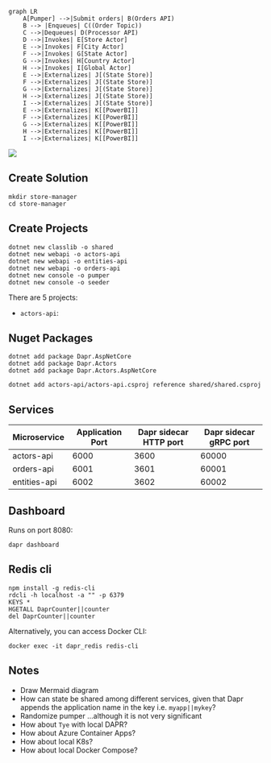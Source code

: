```mermaid
graph LR
    A[Pumper] -->|Submit orders| B(Orders API)
    B --> |Enqueues| C((Order Topic))
    C -->|Dequeues| D(Processor API)
    D -->|Invokes| E[Store Actor]
    E -->|Invokes| F[City Actor]
    F -->|Invokes| G[State Actor]
    G -->|Invokes| H[Country Actor]
    H -->|Invokes| I[Global Actor]
    E -->|Externalizes| J[(State Store)] 
    F -->|Externalizes| J[(State Store)]
    G -->|Externalizes| J[(State Store)]
    H -->|Externalizes| J[(State Store)]
    I -->|Externalizes| J[(State Store)]    
    E -->|Externalizes| K[[PowerBI]] 
    F -->|Externalizes| K[[PowerBI]]
    G -->|Externalizes| K[[PowerBI]]
    H -->|Externalizes| K[[PowerBI]]
    I -->|Externalizes| K[[PowerBI]]    
```

[![](https://mermaid.ink/img/eyJjb2RlIjoiZ3JhcGggTFJcbiAgICBBW1B1bXBlcl0gLS0-fFN1Ym1pdCBvcmRlcnN8IEIoT3JkZXJzIEFQSSlcbiAgICBCIC0tPiB8RW5xdWV1ZXN8IEMoKE9yZGVyIFRvcGljKSlcbiAgICBDIC0tPnxEZXF1ZXVlc3wgRChQcm9jZXNzb3IgQVBJKVxuICAgIEQgLS0-fEludm9rZXN8IEVbU3RvcmUgQWN0b3JdXG4gICAgRSAtLT58SW52b2tlc3wgRltDaXR5IEFjdG9yXVxuICAgIEYgLS0-fEludm9rZXN8IEdbU3RhdGUgQWN0b3JdXG4gICAgRyAtLT58SW52b2tlc3wgSFtDb3VudHJ5IEFjdG9yXVxuICAgIEggLS0-fEludm9rZXN8IElbR2xvYmFsIEFjdG9yXVxuICAgIEUgLS0-fEV4dGVybmFsaXplc3wgSlsoU3RhdGUgU3RvcmUpXSBcbiAgICBGIC0tPnxFeHRlcm5hbGl6ZXN8IEpbKFN0YXRlIFN0b3JlKV1cbiAgICBHIC0tPnxFeHRlcm5hbGl6ZXN8IEpbKFN0YXRlIFN0b3JlKV1cbiAgICBIIC0tPnxFeHRlcm5hbGl6ZXN8IEpbKFN0YXRlIFN0b3JlKV1cbiAgICBJIC0tPnxFeHRlcm5hbGl6ZXN8IEpbKFN0YXRlIFN0b3JlKV0gICAgXG4gICAgRSAtLT58RXh0ZXJuYWxpemVzfCBLW1tQb3dlckJJXV0gXG4gICAgRiAtLT58RXh0ZXJuYWxpemVzfCBLW1tQb3dlckJJXV1cbiAgICBHIC0tPnxFeHRlcm5hbGl6ZXN8IEtbW1Bvd2VyQkldXVxuICAgIEggLS0-fEV4dGVybmFsaXplc3wgS1tbUG93ZXJCSV1dXG4gICAgSSAtLT58RXh0ZXJuYWxpemVzfCBLW1tQb3dlckJJXV0gICAgIiwibWVybWFpZCI6eyJ0aGVtZSI6ImRlZmF1bHQifSwidXBkYXRlRWRpdG9yIjpmYWxzZSwiYXV0b1N5bmMiOnRydWUsInVwZGF0ZURpYWdyYW0iOmZhbHNlfQ)](https://mermaid-js.github.io/mermaid-live-editor/edit#eyJjb2RlIjoiZ3JhcGggTFJcbiAgICBBW1B1bXBlcl0gLS0-fFN1Ym1pdCBvcmRlcnN8IEIoT3JkZXJzIEFQSSlcbiAgICBCIC0tPiB8RW5xdWV1ZXN8IEMoKE9yZGVyIFRvcGljKSlcbiAgICBDIC0tPnxEZXF1ZXVlc3wgRChQcm9jZXNzb3IgQVBJKVxuICAgIEQgLS0-fEludm9rZXN8IEVbU3RvcmUgQWN0b3JdXG4gICAgRSAtLT58SW52b2tlc3wgRltDaXR5IEFjdG9yXVxuICAgIEYgLS0-fEludm9rZXN8IEdbU3RhdGUgQWN0b3JdXG4gICAgRyAtLT58SW52b2tlc3wgSFtDb3VudHJ5IEFjdG9yXVxuICAgIEggLS0-fEludm9rZXN8IElbR2xvYmFsIEFjdG9yXVxuICAgIEUgLS0-fEV4dGVybmFsaXplc3wgSlsoU3RhdGUgU3RvcmUpXSBcbiAgICBGIC0tPnxFeHRlcm5hbGl6ZXN8IEpbKFN0YXRlIFN0b3JlKV1cbiAgICBHIC0tPnxFeHRlcm5hbGl6ZXN8IEpbKFN0YXRlIFN0b3JlKV1cbiAgICBIIC0tPnxFeHRlcm5hbGl6ZXN8IEpbKFN0YXRlIFN0b3JlKV1cbiAgICBJIC0tPnxFeHRlcm5hbGl6ZXN8IEpbKFN0YXRlIFN0b3JlKV0gICAgXG4gICAgRSAtLT58RXh0ZXJuYWxpemVzfCBLW1tQb3dlckJJXV0gXG4gICAgRiAtLT58RXh0ZXJuYWxpemVzfCBLW1tQb3dlckJJXV1cbiAgICBHIC0tPnxFeHRlcm5hbGl6ZXN8IEtbW1Bvd2VyQkldXVxuICAgIEggLS0-fEV4dGVybmFsaXplc3wgS1tbUG93ZXJCSV1dXG4gICAgSSAtLT58RXh0ZXJuYWxpemVzfCBLW1tQb3dlckJJXV0gICAgIiwibWVybWFpZCI6IntcbiAgXCJ0aGVtZVwiOiBcImRlZmF1bHRcIlxufSIsInVwZGF0ZUVkaXRvciI6ZmFsc2UsImF1dG9TeW5jIjp0cnVlLCJ1cGRhdGVEaWFncmFtIjpmYWxzZX0)

## Create Solution

```
mkdir store-manager
cd store-manager
```

## Create Projects

```
dotnet new classlib -o shared
dotnet new webapi -o actors-api
dotnet new webapi -o entities-api
dotnet new webapi -o orders-api
dotnet new console -o pumper
dotnet new console -o seeder
```

There are 5 projects:
- `actors-api`: 

## Nuget Packages

```
dotnet add package Dapr.AspNetCore
dotnet add package Dapr.Actors
dotnet add package Dapr.Actors.AspNetCore
```

```
dotnet add actors-api/actors-api.csproj reference shared/shared.csproj
```

## Services

| Microservice | Application Port | Dapr sidecar HTTP port | Dapr sidecar gRPC port |
| --- | --- | --- | --- |
| actors-api | 6000 | 3600 | 60000 |
| orders-api | 6001 | 3601 | 60001 |
| entities-api | 6002 | 3602 | 60002 |

## Dashboard

Runs on port 8080:

```
dapr dashboard 
```

## Redis cli

```
npm install -g redis-cli
rdcli -h localhost -a "" -p 6379
KEYS *
HGETALL DaprCounter||counter
del DaprCounter||counter
```
Alternatively, you can access Docker CLI:

```
docker exec -it dapr_redis redis-cli
```

## Notes
- Draw Mermaid diagram
- How can state be shared among different services, given that Dapr appends the application name in the key i.e. `myapp||mykey`?
- Randomize pumper ...although it is not very significant
- How about `Tye` with local DAPR?
- How about Azure Container Apps?
- How about local K8s?
- How about local Docker Compose?

